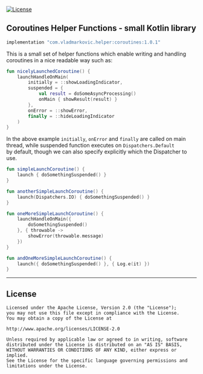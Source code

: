 [![License](https://img.shields.io/badge/License-Apache%202.0-blue.svg)](https://opensource.org/licenses/Apache-2.0)

## Coroutines Helper Functions - small Kotlin library

```groovy
implementation "com.vladmarkovic.helper:coroutines:1.0.1"
```

This is a small set of helper functions which enable writing and handling coroutines in a nice readable way such as:

```kotlin
fun nicelyLaunchedCoroutine() {
    launchHandleOnMain(
        initially = ::showLoadingIndicator,
        suspended = {
            val result = doSomeAsyncProcessing()
            onMain { showResult(result) }
        },
        onError = ::showError,
        finally = ::hideLoadingIndicator
    )
}
```

In the above example `initially`, `onError` and `finally` are called on main thread, while suspended function executes on `Dispatchers.Default`  
by default, though we can also specify explicitly which the Dispatcher to use.

```kotlin
fun simpleLaunchCoroutine() {
    launch { doSomethingSuspended() }
}
```

```kotlin
fun anotherSimpleLaunchCoroutine() {
    launch(Dispatchers.IO) { doSomethingSuspended() }
}
```

```kotlin
fun oneMoreSimpleLaunchCoroutine() {
    launchHandleOnMain({
        doSomethingSuspended()
    }, { throwable ->
        showError(throwable.message)
    })
}
```

```kotlin
fun andOneMoreSimpleLaunchCoroutine() {
    launch({ doSomethingSuspended() }, { Log.e(it) })
}
```

________________________________________________________________________

## License
```
Licensed under the Apache License, Version 2.0 (the "License");
you may not use this file except in compliance with the License.
You may obtain a copy of the License at

http://www.apache.org/licenses/LICENSE-2.0

Unless required by applicable law or agreed to in writing, software
distributed under the License is distributed on an "AS IS" BASIS,
WITHOUT WARRANTIES OR CONDITIONS OF ANY KIND, either express or implied.
See the License for the specific language governing permissions and
limitations under the License.
```